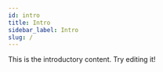 ```yaml
---
id: intro
title: Intro
sidebar_label: Intro
slug: /
---
```


This is the introductory content. Try editing it!
